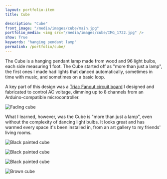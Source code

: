 ```yaml
---
layout: portfolio-item
title: Cube

description: "Cube"
front_image: "/media/images/cube/main.jpg"
portfolio_media: <img src="/media/images/cube/IMG_1722.jpg" />
show: True
keywords: "hanging pendant lamp"
permalink: /portfolio/cube/
---
```


The Cube is a hanging pendant lamp made from wood and 96 light bulbs, each side measuring 1 foot. The Cube started off as "more than just a lamp", the first ones I made had lights that danced automatically, sometimes in time with music, and sometimes on a basic loop.

A key part of this design was a [Triac Fanout circuit board](https://github.com/boxysean/TriacFanout) I designed and fabricated to control AC voltage, dimming up to 8 channels from an Arduino-compatible microcontroller.

![Fading cube](/media/images/cube/fading.gif)

What I learned, however, was the Cube is "more than just a lamp", even without the complexity of dancing light bulbs. It looks great and has warmed every space it's been installed in, from an art gallery to my friends' living rooms.

![Black painted cube](/media/images/cube/IMG_3290.jpg)

![Black painted cube](/media/images/cube/IMG_4838.jpg)

![Black painted cube](/media/images/cube/IMG_4841.jpg)

![Brown cube](/media/images/cube/IMG_1627.jpg)
